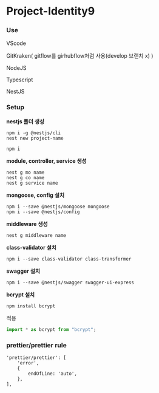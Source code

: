 # Project-Identity9

### Use

VScode

GitKraken( gitflow를 girhubflow처럼 사용(develop 브랜치 x) )

NodeJS

Typescript

NestJS

### Setup

**nestjs 폴더 생성**

```
npm i -g @nestjs/cli
nest new project-name
```

```
npm i
```

**module, controller, service 생성**

```
nest g mo name
nest g co name
nest g service name
```

**mongoose, config 설치**

```
npm i --save @nestjs/mongoose mongoose
npm i --save @nestjs/config
```

**middleware 생성**

```
nest g middleware name
```

**class-validator 설치**

```
npm i --save class-validator class-transformer
```

**swagger 설치**

```
npm i --save @nestjs/swagger swagger-ui-express
```

**bcrypt 설치**

```
npm install bcrypt
```

적용

```ts
import * as bcrypt from "bcrypt";
```

### prettier/prettier rule

```
'prettier/prettier': [
    'error',
    {
        endOfLine: 'auto',
    },
],
```
